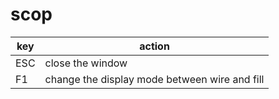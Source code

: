 # scop

| key | action                                        |
| --- | --------------------------------------------- |
| ESC | close the window                              |
| F1  | change the display mode between wire and fill |